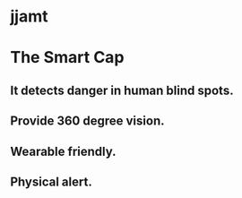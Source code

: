 # jjamt

# The Smart Cap

## It detects danger in human blind spots. 
## Provide 360 degree vision. 
## Wearable friendly. 
## Physical alert. 